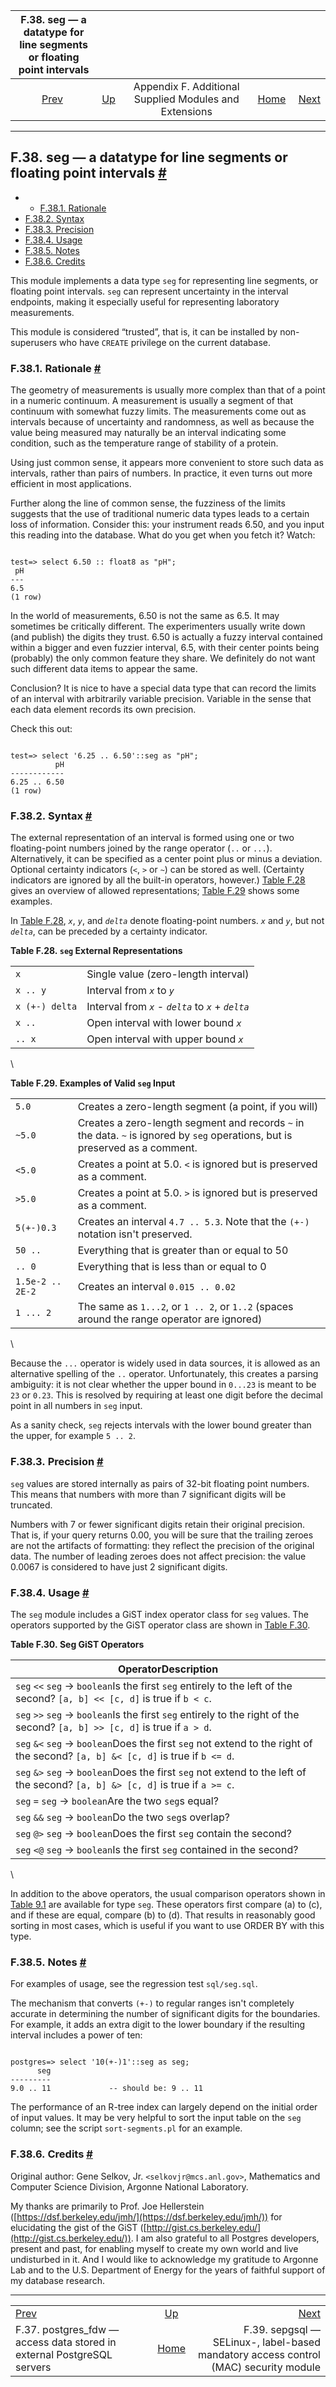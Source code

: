 
|                        F.38. seg — a datatype for line segments or floating point intervals                       |                                                                             |                                                        |                                                       |                                                                                                                     |
| :---------------------------------------------------------------------------------------------------------------: | :-------------------------------------------------------------------------- | :----------------------------------------------------: | ----------------------------------------------------: | ------------------------------------------------------------------------------------------------------------------: |
| [Prev](postgres-fdw.html "F.37. postgres_fdw —&#xA;   access data stored in external PostgreSQL&#xA;   servers")  | [Up](contrib.html "Appendix F. Additional Supplied Modules and Extensions") | Appendix F. Additional Supplied Modules and Extensions | [Home](index.html "PostgreSQL 17devel Documentation") |  [Next](sepgsql.html "F.39. sepgsql —&#xA;   SELinux-, label-based mandatory access control (MAC) security module") |

***

## F.38. seg — a datatype for line segments or floating point intervals [#](#SEG)

* *   [F.38.1. Rationale](seg.html#SEG-RATIONALE)
* [F.38.2. Syntax](seg.html#SEG-SYNTAX)
* [F.38.3. Precision](seg.html#SEG-PRECISION)
* [F.38.4. Usage](seg.html#SEG-USAGE)
* [F.38.5. Notes](seg.html#SEG-NOTES)
* [F.38.6. Credits](seg.html#SEG-CREDITS)

This module implements a data type `seg` for representing line segments, or floating point intervals. `seg` can represent uncertainty in the interval endpoints, making it especially useful for representing laboratory measurements.

This module is considered “trusted”, that is, it can be installed by non-superusers who have `CREATE` privilege on the current database.

### F.38.1. Rationale [#](#SEG-RATIONALE)

The geometry of measurements is usually more complex than that of a point in a numeric continuum. A measurement is usually a segment of that continuum with somewhat fuzzy limits. The measurements come out as intervals because of uncertainty and randomness, as well as because the value being measured may naturally be an interval indicating some condition, such as the temperature range of stability of a protein.

Using just common sense, it appears more convenient to store such data as intervals, rather than pairs of numbers. In practice, it even turns out more efficient in most applications.

Further along the line of common sense, the fuzziness of the limits suggests that the use of traditional numeric data types leads to a certain loss of information. Consider this: your instrument reads 6.50, and you input this reading into the database. What do you get when you fetch it? Watch:

```

test=> select 6.50 :: float8 as "pH";
 pH
---
6.5
(1 row)
```

In the world of measurements, 6.50 is not the same as 6.5. It may sometimes be critically different. The experimenters usually write down (and publish) the digits they trust. 6.50 is actually a fuzzy interval contained within a bigger and even fuzzier interval, 6.5, with their center points being (probably) the only common feature they share. We definitely do not want such different data items to appear the same.

Conclusion? It is nice to have a special data type that can record the limits of an interval with arbitrarily variable precision. Variable in the sense that each data element records its own precision.

Check this out:

```

test=> select '6.25 .. 6.50'::seg as "pH";
          pH
------------
6.25 .. 6.50
(1 row)
```

### F.38.2. Syntax [#](#SEG-SYNTAX)

The external representation of an interval is formed using one or two floating-point numbers joined by the range operator (`..` or `...`). Alternatively, it can be specified as a center point plus or minus a deviation. Optional certainty indicators (`<`, `>` or `~`) can be stored as well. (Certainty indicators are ignored by all the built-in operators, however.) [Table F.28](seg.html#SEG-REPR-TABLE "Table F.28. seg External Representations") gives an overview of allowed representations; [Table F.29](seg.html#SEG-INPUT-EXAMPLES "Table F.29. Examples of Valid seg Input") shows some examples.

In [Table F.28](seg.html#SEG-REPR-TABLE "Table F.28. seg External Representations"), *`x`*, *`y`*, and *`delta`* denote floating-point numbers. *`x`* and *`y`*, but not *`delta`*, can be preceded by a certainty indicator.

**Table F.28. `seg` External Representations**

|                |                                                      |
| -------------- | ---------------------------------------------------- |
| `x`            | Single value (zero-length interval)                  |
| `x .. y`       | Interval from *`x`* to *`y`*                         |
| `x (+-) delta` | Interval from *`x`* - *`delta`* to *`x`* + *`delta`* |
| `x ..`         | Open interval with lower bound *`x`*                 |
| `.. x`         | Open interval with upper bound *`x`*                 |

\

**Table F.29. Examples of Valid `seg` Input**

|                  |                                                                                                                               |
| ---------------- | ----------------------------------------------------------------------------------------------------------------------------- |
| `5.0`            | Creates a zero-length segment (a point, if you will)                                                                          |
| `~5.0`           | Creates a zero-length segment and records `~` in the data. `~` is ignored by `seg` operations, but is preserved as a comment. |
| `<5.0`           | Creates a point at 5.0. `<` is ignored but is preserved as a comment.                                                         |
| `>5.0`           | Creates a point at 5.0. `>` is ignored but is preserved as a comment.                                                         |
| `5(+-)0.3`       | Creates an interval `4.7 .. 5.3`. Note that the `(+-)` notation isn't preserved.                                              |
| `50 ..`          | Everything that is greater than or equal to 50                                                                                |
| `.. 0`           | Everything that is less than or equal to 0                                                                                    |
| `1.5e-2 .. 2E-2` | Creates an interval `0.015 .. 0.02`                                                                                           |
| `1 ... 2`        | The same as `1...2`, or `1 .. 2`, or `1..2` (spaces around the range operator are ignored)                                    |

\

Because the `...` operator is widely used in data sources, it is allowed as an alternative spelling of the `..` operator. Unfortunately, this creates a parsing ambiguity: it is not clear whether the upper bound in `0...23` is meant to be `23` or `0.23`. This is resolved by requiring at least one digit before the decimal point in all numbers in `seg` input.

As a sanity check, `seg` rejects intervals with the lower bound greater than the upper, for example `5 .. 2`.

### F.38.3. Precision [#](#SEG-PRECISION)

`seg` values are stored internally as pairs of 32-bit floating point numbers. This means that numbers with more than 7 significant digits will be truncated.

Numbers with 7 or fewer significant digits retain their original precision. That is, if your query returns 0.00, you will be sure that the trailing zeroes are not the artifacts of formatting: they reflect the precision of the original data. The number of leading zeroes does not affect precision: the value 0.0067 is considered to have just 2 significant digits.

### F.38.4. Usage [#](#SEG-USAGE)

The `seg` module includes a GiST index operator class for `seg` values. The operators supported by the GiST operator class are shown in [Table F.30](seg.html#SEG-GIST-OPERATORS "Table F.30. Seg GiST Operators").

**Table F.30. Seg GiST Operators**

| OperatorDescription                                                                                                           |
| ----------------------------------------------------------------------------------------------------------------------------- |
| `seg` `<<` `seg` → `boolean`Is the first `seg` entirely to the left of the second? `[a, b] << [c, d]` is true if `b < c`.       |
| `seg` `>>` `seg` → `boolean`Is the first `seg` entirely to the right of the second? `[a, b] >> [c, d]` is true if `a > d`.      |
| `seg` `&<` `seg` → `boolean`Does the first `seg` not extend to the right of the second? `[a, b] &< [c, d]` is true if `b <= d`. |
| `seg` `&>` `seg` → `boolean`Does the first `seg` not extend to the left of the second? `[a, b] &> [c, d]` is true if `a >= c`.  |
| `seg` `=` `seg` → `boolean`Are the two `seg`s equal?                                                                          |
| `seg` `&&` `seg` → `boolean`Do the two `seg`s overlap?                                                                        |
| `seg` `@>` `seg` → `boolean`Does the first `seg` contain the second?                                                          |
| `seg` `<@` `seg` → `boolean`Is the first `seg` contained in the second?                                                       |

\

In addition to the above operators, the usual comparison operators shown in [Table 9.1](functions-comparison.html#FUNCTIONS-COMPARISON-OP-TABLE "Table 9.1. Comparison Operators") are available for type `seg`. These operators first compare (a) to (c), and if these are equal, compare (b) to (d). That results in reasonably good sorting in most cases, which is useful if you want to use ORDER BY with this type.

### F.38.5. Notes [#](#SEG-NOTES)

For examples of usage, see the regression test `sql/seg.sql`.

The mechanism that converts `(+-)` to regular ranges isn't completely accurate in determining the number of significant digits for the boundaries. For example, it adds an extra digit to the lower boundary if the resulting interval includes a power of ten:

```

postgres=> select '10(+-)1'::seg as seg;
      seg
---------
9.0 .. 11             -- should be: 9 .. 11
```

The performance of an R-tree index can largely depend on the initial order of input values. It may be very helpful to sort the input table on the `seg` column; see the script `sort-segments.pl` for an example.

### F.38.6. Credits [#](#SEG-CREDITS)

Original author: Gene Selkov, Jr. `<selkovjr@mcs.anl.gov>`, Mathematics and Computer Science Division, Argonne National Laboratory.

My thanks are primarily to Prof. Joe Hellerstein ([https://dsf.berkeley.edu/jmh/](https://dsf.berkeley.edu/jmh/)) for elucidating the gist of the GiST ([http://gist.cs.berkeley.edu/](http://gist.cs.berkeley.edu/)). I am also grateful to all Postgres developers, present and past, for enabling myself to create my own world and live undisturbed in it. And I would like to acknowledge my gratitude to Argonne Lab and to the U.S. Department of Energy for the years of faithful support of my database research.

***

|                                                                                                                   |                                                                             |                                                                                                                     |
| :---------------------------------------------------------------------------------------------------------------- | :-------------------------------------------------------------------------: | ------------------------------------------------------------------------------------------------------------------: |
| [Prev](postgres-fdw.html "F.37. postgres_fdw —&#xA;   access data stored in external PostgreSQL&#xA;   servers")  | [Up](contrib.html "Appendix F. Additional Supplied Modules and Extensions") |  [Next](sepgsql.html "F.39. sepgsql —&#xA;   SELinux-, label-based mandatory access control (MAC) security module") |
| F.37. postgres\_fdw — access data stored in external PostgreSQL servers                                           |            [Home](index.html "PostgreSQL 17devel Documentation")            |                                F.39. sepgsql — SELinux-, label-based mandatory access control (MAC) security module |
